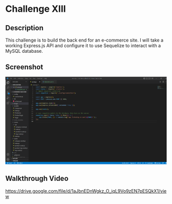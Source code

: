 # Challenge XIII

## Description

This challenge is to build the back end for an e-commerce site. I will take a working Express.js API and configure it to use Sequelize to interact with a MySQL database.

## Screenshot

![](/image/screenshot.png)



## Walkthrough Video

https://drive.google.com/file/d/1aJbnEDnWgkz_O_iqL9Vo9zEN7pESQkX1/view